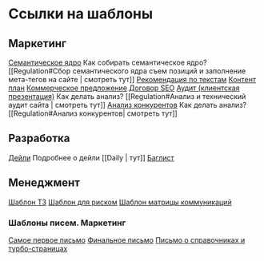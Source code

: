 # Ссылки на шаблоны
## Маркетинг
[Семантическое ядро](https://docs.google.com/spreadsheets/d/1Rq86KCvrm67sDqWcPZ3tAgyzRazuLusz/edit#gid=1545647820)
Как собирать семантическое ядро? [[Regulation#Сбор семантического ядра съем позиций и заполнение мета-тегов на сайте | смотреть тут]]
[Рекомендация по текстам](https://docs.google.com/document/d/1hm8vJTyQ2DH5pcZ3JHCzfJ9My3z3HgK7/edit#heading=h.gjdgxs)
[Контент план](https://docs.google.com/spreadsheets/d/1nukCEUvumdMuvsnAjCiS5M-VeaDd_suy/edit#gid=1381938564)
[Коммерческое предложение](https://docs.google.com/document/d/1_MTEV4i8w4UW5CyCT41W2MkEO9xQSBNC/edit)
[Договор SEO](https://docs.google.com/document/d/1sy1zmsSELXr2KHmlm6l2VH2_-HG8AhFh/edit)
[Аудит (клиентская презентация)](https://docs.google.com/presentation/d/1MnPrF-pVdnJ7oq-69HoPwUzoQ8MA7VsL/edit#slide=id.p7)
Как делать анализ? [[Regulation#Анализ и технический аудит сайта | смотреть тут]]
[Анализ конкурентов](https://docs.google.com/spreadsheets/d/1ccq3V5UFDNIu9V0NVcaqsZ6cwKtXWjd-/edit#gid=2027235497)
Как делать анализ? [[Regulation#Анализ конкурентов| смотреть тут]]
## Разработка
[Дейли](https://docs.google.com/spreadsheets/d/1i9fhGj7kkftnr1B-tNkE5n5Uuy2fc3G0/edit#gid=1898342396)
Подробнее о дейли [[Daily | тут]]
[Баглист](https://docs.google.com/spreadsheets/d/1gxDMA-DgBcREK2ObviGKZ04JGp0GyWgH/edit#gid=612825436)
## Менеджмент

[Шаблон ТЗ](https://docs.google.com/document/d/1YVJqfnfJIVvhgharxSa47NFV2efJqlvx/edit)
[Шаблон для риском](https://drive.google.com/file/d/1Pq_6ZeN4naJLTuNP-6O4Pg7GyL93msSZ/view?usp=sharing)
[Шаблон матрицы коммуникаций](https://drive.google.com/file/d/1RJ-6zx6X-aQYXJtcTWgZZmiW723_GYKP/view?usp=sharing)

### Шаблоны писем. Маркетинг
[Самое первое письмо](https://docs.google.com/document/d/1z8r5fs9SRMj2U5Rnb31YfQWUJiw3OrTa/edit)
[Финальное письмо](https://docs.google.com/document/d/12kG6O3bSQfcFt1j-KeapmRfhMMobwZh_/edit)
[Письмо о справочниках и турбо-страницах](https://docs.google.com/document/d/16uYOq0iUd1Lg3puPr2n4hGRsGu0a8a-D/edit)
[]()
[]()
[]()
[]()
[]()
